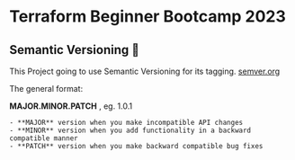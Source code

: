 # Terraform Beginner Bootcamp 2023

## Semantic Versioning :mage:

This Project going to use Semantic Versioning for its tagging.
[semver.org](https://semver.org/)

The general format:

 **MAJOR.MINOR.PATCH** , eg. 1.0.1

    - **MAJOR** version when you make incompatible API changes
    - **MINOR** version when you add functionality in a backward compatible manner
    - **PATCH** version when you make backward compatible bug fixes

